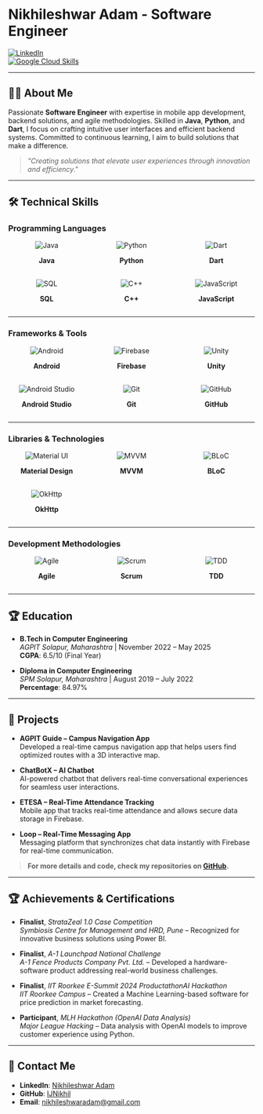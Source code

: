 # Nikhileshwar Adam - Software Engineer

[![LinkedIn](https://img.shields.io/badge/LinkedIn-Nikhileshwar%20Adam-blue)](https://www.linkedin.com/in/nikhileshwar-adam/)  
[![Google Cloud Skills](https://img.shields.io/badge/Google%20Cloud%20Skills-79a13a9b-FF4C00)](https://www.cloudskillsboost.google/public_profiles/79a13a9b-031c-4e9e-bc2b-93ec856a3b3f)

---

## 🧑‍💻 About Me

Passionate **Software Engineer** with expertise in mobile app development, backend solutions, and agile methodologies. Skilled in **Java**, **Python**, and **Dart**, I focus on crafting intuitive user interfaces and efficient backend systems. Committed to continuous learning, I aim to build solutions that make a difference.

> *"Creating solutions that elevate user experiences through innovation and efficiency."*

---

## 🛠️ **Technical Skills**

### Programming Languages
<div style="display: grid; grid-template-columns: repeat(auto-fit, minmax(150px, 1fr)); gap: 16px;">
  <div style="text-align: center;">
    <img src="https://img.icons8.com/color/48/000000/java-coffee-cup-logo.png" alt="Java" />
    <p><strong>Java</strong></p>
  </div>
  
  <div style="text-align: center;">
    <img src="https://img.icons8.com/color/48/000000/python.png" alt="Python" />
    <p><strong>Python</strong></p>
  </div>

  <div style="text-align: center;">
    <img src="https://img.icons8.com/color/48/000000/dart.png" alt="Dart" />
    <p><strong>Dart</strong></p>
  </div>

  <div style="text-align: center;">
    <img src="https://img.icons8.com/color/48/000000/sql.png" alt="SQL" />
    <p><strong>SQL</strong></p>
  </div>

  <div style="text-align: center;">
    <img src="https://img.icons8.com/color/48/000000/c-plus-plus-logo.png" alt="C++" />
    <p><strong>C++</strong></p>
  </div>

  <div style="text-align: center;">
    <img src="https://img.icons8.com/color/48/000000/javascript.png" alt="JavaScript" />
    <p><strong>JavaScript</strong></p>
  </div>
</div>

---

### Frameworks & Tools
<div style="display: grid; grid-template-columns: repeat(auto-fit, minmax(150px, 1fr)); gap: 16px;">
  <div style="text-align: center;">
    <img src="https://img.icons8.com/ios/50/000000/android.png" alt="Android" />
    <p><strong>Android</strong></p>
  </div>

  <div style="text-align: center;">
    <img src="https://img.icons8.com/color/50/000000/firebase.png" alt="Firebase" />
    <p><strong>Firebase</strong></p>
  </div>

  <div style="text-align: center;">
    <img src="https://img.icons8.com/color/50/000000/unity.png" alt="Unity" />
    <p><strong>Unity</strong></p>
  </div>

  <div style="text-align: center;">
    <img src="https://img.icons8.com/color/50/000000/android-studio.png" alt="Android Studio" />
    <p><strong>Android Studio</strong></p>
  </div>

  <div style="text-align: center;">
    <img src="https://img.icons8.com/color/50/000000/git.png" alt="Git" />
    <p><strong>Git</strong></p>
  </div>

  <div style="text-align: center;">
    <img src="https://img.icons8.com/ios/50/000000/github.png" alt="GitHub" />
    <p><strong>GitHub</strong></p>
  </div>
</div>

---

### **Libraries & Technologies**
<div style="display: grid; grid-template-columns: repeat(auto-fit, minmax(150px, 1fr)); gap: 16px;">
  <div style="text-align: center;">
    <img src="https://img.icons8.com/ios/50/000000/material-ui.png" alt="Material UI" />
    <p><strong>Material Design</strong></p>
  </div>

  <div style="text-align: center;">
    <img src="https://img.icons8.com/color/50/000000/mvvm.png" alt="MVVM" />
    <p><strong>MVVM</strong></p>
  </div>

  <div style="text-align: center;">
    <img src="https://img.icons8.com/color/50/000000/bloc.png" alt="BLoC" />
    <p><strong>BLoC</strong></p>
  </div>

  <div style="text-align: center;">
    <img src="https://img.icons8.com/external-flat-juicy-fish/50/000000/external-ok-http-api-flat-flat-juicy-fish.png" alt="OkHttp" />
    <p><strong>OkHttp</strong></p>
  </div>
</div>

---

### **Development Methodologies**
<div style="display: grid; grid-template-columns: repeat(auto-fit, minmax(150px, 1fr)); gap: 16px;">
  <div style="text-align: center;">
    <img src="https://img.icons8.com/external-flat-juicy-fish/50/000000/external-agile-flat-flat-juicy-fish.png" alt="Agile" />
    <p><strong>Agile</strong></p>
  </div>

  <div style="text-align: center;">
    <img src="https://img.icons8.com/ios/50/000000/scrum.png" alt="Scrum" />
    <p><strong>Scrum</strong></p>
  </div>

  <div style="text-align: center;">
    <img src="https://img.icons8.com/external-flat-juicy-fish/50/000000/external-tdd-test-driven-development-flat-flat-juicy-fish.png" alt="TDD" />
    <p><strong>TDD</strong></p>
  </div>
</div>

---

## 🏆 **Education**

- **B.Tech in Computer Engineering**  
  *AGPIT Solapur, Maharashtra* | November 2022 – May 2025  
  **CGPA**: 6.5/10 (Final Year)

- **Diploma in Computer Engineering**  
  *SPM Solapur, Maharashtra* | August 2019 – July 2022  
  **Percentage**: 84.97%

---

## 📂 **Projects**

- **AGPIT Guide – Campus Navigation App**  
  Developed a real-time campus navigation app that helps users find optimized routes with a 3D interactive map.

- **ChatBotX – AI Chatbot**  
  AI-powered chatbot that delivers real-time conversational experiences for seamless user interactions.

- **ETESA – Real-Time Attendance Tracking**  
  Mobile app that tracks real-time attendance and allows secure data storage in Firebase.

- **Loop – Real-Time Messaging App**  
  Messaging platform that synchronizes chat data instantly with Firebase for real-time communication.

> **For more details and code, check my repositories on [GitHub](https://github.com/IJNikhil).**

---

## 🏆 **Achievements & Certifications**

- **Finalist**, *StrataZeal 1.0 Case Competition*  
  *Symbiosis Centre for Management and HRD, Pune* – Recognized for innovative business solutions using Power BI.

- **Finalist**, *A-1 Launchpad National Challenge*  
  *A-1 Fence Products Company Pvt. Ltd.* – Developed a hardware-software product addressing real-world business challenges.

- **Finalist**, *IIT Roorkee E-Summit 2024 ProductathonAI Hackathon*  
  *IIT Roorkee Campus* – Created a Machine Learning-based software for price prediction in market forecasting.

- **Participant**, *MLH Hackathon (OpenAI Data Analysis)*  
  *Major League Hacking* – Data analysis with OpenAI models to improve customer experience using Python.

---

## 🔗 **Contact Me**

- **LinkedIn**: [Nikhileshwar Adam](https://www.linkedin.com/in/nikhileshwar-adam/)
- **GitHub**: [IJNikhil](https://github.com/IJNikhil)
- **Email**: nikhileshwaradam@gmail.com
